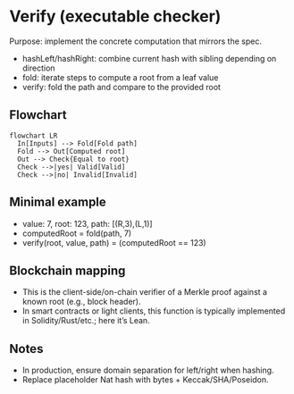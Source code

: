 # Verify (executable checker)

Purpose: implement the concrete computation that mirrors the spec.

- hashLeft/hashRight: combine current hash with sibling depending on direction
- fold: iterate steps to compute a root from a leaf value
- verify: fold the path and compare to the provided root

## Flowchart
```mermaid
flowchart LR
  In[Inputs] --> Fold[Fold path]
  Fold --> Out[Computed root]
  Out --> Check{Equal to root}
  Check -->|yes| Valid[Valid]
  Check -->|no| Invalid[Invalid]
```

## Minimal example
- value: 7, root: 123, path: [(R,3),(L,1)]
- computedRoot = fold(path, 7)
- verify(root, value, path) = (computedRoot == 123)

## Blockchain mapping
- This is the client-side/on-chain verifier of a Merkle proof against a known root (e.g., block header). 
- In smart contracts or light clients, this function is typically implemented in Solidity/Rust/etc.; here it’s Lean.

## Notes
- In production, ensure domain separation for left/right when hashing.
- Replace placeholder Nat hash with bytes + Keccak/SHA/Poseidon.
